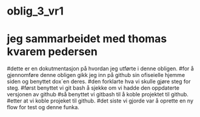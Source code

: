# oblig_3_vr1
# jeg sammarbeidet med thomas kvarem pedersen
#dette er en dokutmentasjon på hvordan jeg utførte i denne obligen. 
#for å gjennomføre denne obligen gikk jeg inn på github sin ofiseielle hjemme siden og benyttet dox`en deres.
#den forklarte hva vi skulle gjøre steg for steg. 
#først benyttet vi git bash å sjekke om vi hadde den oppdaterte versjonen av github 
#så benyttet vi gitbash til å koble projektet til github. 
#etter at vi koble projeket til github.
#det siste vi gjorde var å oprette en ny flow for test og denne funka. 
